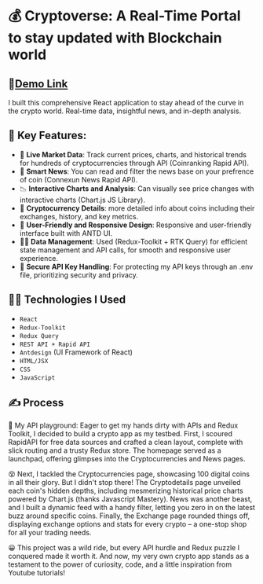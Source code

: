 # 💰 Cryptoverse: A Real-Time Portal to stay updated with Blockchain world

## 👀[Demo Link](https://cryptoverse-webapp123.netlify.app/)

I built this comprehensive React application to stay ahead of the curve in the crypto world. Real-time data, insightful news, and in-depth analysis.

## 🔑 Key Features:

- 🚚 **Live Market Data**: Track current prices, charts, and historical trends for hundreds of cryptocurrencies through API (Coinranking Rapid API).
- 🧠 **Smart News**: You can read and filter the news base on your prefrence of coin (Connexun News Rapid API).
- 📉 **Interactive Charts and Analysis**: Can visually see price changes with interactive charts (Chart.js JS Library).
- 🧐 **Cryptocurrency Details**: more detailed info about coins including their exchanges, history, and key metrics.
- 📲 **User-Friendly and Responsive Design**: Responsive and user-friendly interface built with ANTD UI.
- 🧑‍💼 **Data Management**: Used (Redux-Toolkit + RTK Query) for efficient state management and API calls, for smooth and responsive user experience.
- 🔐 **Secure API Key Handling**: For protecting my API keys through an .env file, prioritizing security and privacy.

## 👩‍💻 Technologies I Used

- `React`
- `Redux-Toolkit`
- `Redux Query`
- `REST API + Rapid API`
- `Antdesign` (UI Framework of React)
- `HTML/JSX`
- `CSS`
- `JavaScript`

## ✍️ Process

🤠 My API playground: Eager to get my hands dirty with APIs and Redux Toolkit, I decided to build a crypto app as my testbed. First, I scoured RapidAPI for free data sources and crafted a clean layout, complete with slick routing and a trusty Redux store. The homepage served as a launchpad, offering glimpses into the Cryptocurrencies and News pages.

😵 Next, I tackled the Cryptocurrencies page, showcasing 100 digital coins in all their glory. But I didn't stop there! The Cryptodetails page unveiled each coin's hidden depths, including mesmerizing historical price charts powered by Chart.js (thanks Javascript Mastery). News was another beast, and I built a dynamic feed with a handy filter, letting you zero in on the latest buzz around specific coins. Finally, the Exchange page rounded things off, displaying exchange options and stats for every crypto – a one-stop shop for all your trading needs.

😀 This project was a wild ride, but every API hurdle and Redux puzzle I conquered made it worth it. And now, my very own crypto app stands as a testament to the power of curiosity, code, and a little inspiration from Youtube tutorials!
